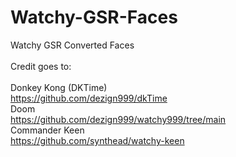 # Watchy-GSR-Faces<br/>
Watchy GSR Converted Faces<br/>
<br/>
Credit goes to:<br/>
<br/>
Donkey Kong (DKTime)<br/>
https://github.com/dezign999/dkTime<br/>
Doom<br/>
https://github.com/dezign999/watchy999/tree/main<br/>
Commander Keen<br/>
https://github.com/synthead/watchy-keen<br/>

